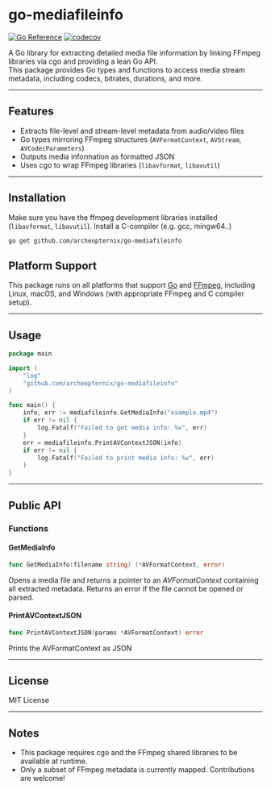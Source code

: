 # go-mediafileinfo
[![Go Reference](https://pkg.go.dev/badge/github.com/archeopternix/go-mediafileinfo.svg)](https://pkg.go.dev/github.com/archeopternix/go-mediafileinfo)
[![codecov](https://codecov.io/gh/archeopternix/go-mediafileinfo/branch/main/graph/badge.svg)](https://codecov.io/gh/archeopternix/go-mediafileinfo)

A Go library for extracting detailed media file information by linking FFmpeg libraries via cgo and providing a lean Go API.  
This package provides Go types and functions to access media stream metadata, including codecs, bitrates, durations, and more.

---

## Features

- Extracts file-level and stream-level metadata from audio/video files
- Go types mirroring FFmpeg structures (`AVFormatContext`, `AVStream`, `AVCodecParameters`)
- Outputs media information as formatted JSON
- Uses cgo to wrap FFmpeg libraries (`libavformat`, `libavutil`)

---

## Installation

Make sure you have the ffmpeg development libraries installed (`libavformat`, `libavutil`).
Install a C-compiler (e.g. gcc, mingw64..)

```bash
go get github.com/archeopternix/go-mediafileinfo
```


## Platform Support

This package runs on all platforms that support [Go](https://go.dev/) and [FFmpeg](https://ffmpeg.org/), including Linux, macOS, and Windows (with appropriate FFmpeg and C compiler setup).

---

## Usage

```go
package main

import (
    "log"
    "github.com/archeopternix/go-mediafileinfo"
)

func main() {
    info, err := mediafileinfo.GetMediaInfo("example.mp4")
    if err != nil {
        log.Fatalf("Failed to get media info: %v", err)
    }
    err = mediafileinfo.PrintAVContextJSON(info)
    if err != nil {
        log.Fatalf("Failed to print media info: %v", err)
    }
}
```

---

## Public API

### Functions

#### GetMediaInfo

```go
func GetMediaInfo(filename string) (*AVFormatContext, error)
```

Opens a media file and returns a pointer to an *AVFormatContext* containing all extracted metadata.
Returns an error if the file cannot be opened or parsed.

#### PrintAVContextJSON

```go
func PrintAVContextJSON(params *AVFormatContext) error
```

Prints the AVFormatContext as JSON

---

## License

MIT License

---

## Notes

- This package requires cgo and the FFmpeg shared libraries to be available at runtime.
- Only a subset of FFmpeg metadata is currently mapped. Contributions are welcome!


